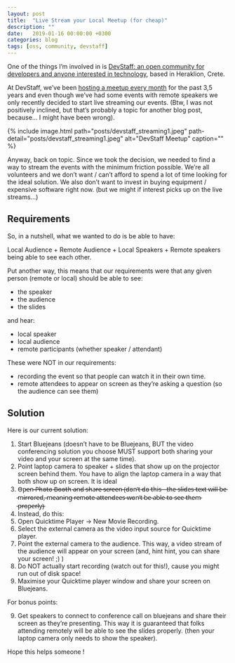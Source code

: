 ```yaml
---
layout: post
title:  "Live Stream your Local Meetup (for cheap)"
description: ""
date:   2019-01-16 00:00:00 +0300
categories: blog
tags: [oss, community, devstaff]
---
```


One of the things I’m involved in is [DevStaff: an open community for developers and anyone 
interested in technology](https://devstaff.gr/), based in Heraklion, Crete.

At DevStaff, we’ve been [hosting a meetup every month](https://www.meetup.com/devstaff/events/past/) 
for the past 3,5 years and even though we’ve had some events with remote speakers we only 
recently decided to start live streaming our events. (Btw, I was not positively inclined, but 
that’s probably a topic for another blog post, because… I might have been wrong).

{% include image.html path="posts/devstaff_streaming1.jpeg" path-detail="posts/devstaff_streaming1.jpeg" alt="DevStaff Meetup" caption="" %}

Anyway, back on topic. Since we took the decision, we needed to find a way to stream the events with the minimum friction possible. We’re all volunteers and we don’t want / can’t afford to spend a lot of time looking for the ideal solution. We also don’t want to invest in buying equipment / expensive software right now. (but we might if interest picks up on the live streams…)

## Requirements

So, in a nutshell, what we wanted to do is be able to have:

Local Audience + Remote Audience + Local Speakers + Remote speakers being able to see each other.

Put another way, this means that our requirements were that any given person (remote or local) should be able to see:

* the speaker
* the audience
* the slides

and hear:

* local speaker
* local audience
* remote participants (whether speaker / attendant)

These were NOT in our requirements:

* recording the event so that people can watch it in their own time.
* remote attendees to appear on screen as they’re asking a question (so the audience can see them)

## Solution

Here is our current solution:

1. Start Bluejeans (doesn’t have to be Bluejeans, BUT the video conferencing solution you choose MUST support both sharing your video and your screen at the same time).
1. Point laptop camera to speaker + slides that show up on the projector screen behind them. You have to align the laptop camera in a way that both show up on screen. It is ideal
1. O̵̵̵p̵̵̵e̵̵̵n̵̵̵ ̵̵̵P̵̵̵h̵̵̵o̵̵̵t̵̵̵o̵̵̵ ̵̵̵B̵̵̵o̵̵̵o̵̵̵t̵̵̵h̵̵̵ ̵̵̵a̵̵̵n̵̵̵d̵̵̵ ̵̵̵s̵̵̵h̵̵̵a̵̵̵r̵̵̵e̵̵̵ ̵̵̵s̵̵̵c̵̵̵r̵̵̵e̵̵̵e̵̵̵n̵̵̵ ̵(̵d̵o̵n̵’̵t̵ ̵d̵o̵ ̵t̵h̵i̵s̵ ̵-̵ ̵t̵h̵e̵ ̵s̵l̵i̵d̵e̵s̵ ̵t̵e̵x̵t̵ ̵w̵i̵l̵l̵ ̵b̵e̵ ̵m̵i̵r̵r̵o̵r̵e̵d̵,̵ ̵m̵e̵a̵n̵i̵n̵g̵ ̵r̵e̵m̵o̵t̵e̵ ̵a̵t̵t̵e̵n̵d̵e̵e̵s̵ ̵w̵o̵n̵’̵t̵ ̵b̵e̵ ̵a̵b̵l̵e̵ ̵t̵o̵ ̵s̵e̵e̵ ̵t̵h̵e̵m̵ ̵p̵r̵o̵p̵e̵r̵l̵y̵)̵
1. Instead, do this:
1. Open Quicktime Player -> New Movie Recording.
1. Select the external camera as the video input source for Quicktime player.
1. Point the external camera to the audience. This way, a video stream of the audience will appear on your screen (and, hint hint, you can share your screen! ;) )
1. Do NOT actually start recording (watch out for this!), cause you might run out of disk space!
1. Maximise your Quicktime player window and share your screen on Bluejeans.

For bonus points:

9. Get speakers to connect to conference call on bluejeans and share their screen as they’re presenting. This way it is guaranteed that folks attending remotely will be able to see the slides properly. (then your laptop camera only needs to show the speaker).

Hope this helps someone !
